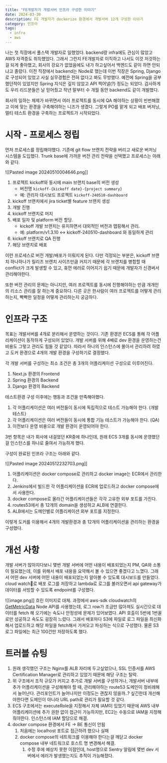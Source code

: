 ```yaml
---
title: "FE개발자가 개발서버 인프라 구성한 이야기"
date: 2024-03-30
description: FE 개발자가 dockerize 환경에서 개발서버 12개 구성한 이야기
category: 인프라
tags:
  - infra
  - aws
---
```


나는 첫 직장에서 풀스택 개발자로 일했었다. backend랑 infra에도 관심이 많았고 AWS 자격증도 취득했었다.
그래서 그런지 FE개발자로 이직하고 나서도 이것 저것하는걸 되게 좋아했고, 회사의 강요가 없었음에도 내가 하고싶어서 백엔드도 같이 하면 안되냐고 졸랐다. 이전 직장에서 backend는 Node로 했는데 이번 직장은 Spring, Django로 구성되어 있었고 사실 실무경험은 전혀 없다고 봐도 무방했다. 예전에 Spring을 공부했던적이 있었지만 Spring 지식은 깊지 않았고 API 찍어낼(?) 정도는 되었다. 감사하게도 우리 리드분들은 날 믿어줬고 작년 말부터 수 개월 동안 backend도 같이 개발했다.

회사의 일하는 체제가 바뀌면서 여러 프로젝트를 동시에 QA 해야하는 상황이 빈번해졌고 이에 맞는 환경을 구축해야하는 니즈가 생겼다. 그렇게 PO를 맡게 되고 배포 버저닝, 멀티 테스트 환경을 구축하는 프로젝트가 시작되었다.

# 시작 - 프로세스 정립

먼저 프로세스를 정립해야했다. 기존에 git flow 브랜치 전략을 버리고 새로운 버저닝 시스템을 도입했다.
Trunk base에 가까운 버전 관리 전략을 선택했고 프로세스는 아래와 같다.

![[Pasted image 20240510004646.png]]

1. 프로젝트 kickoff와 동시에 main 브랜치 base의 버전 생성
   - 버전명 `kickoff-{kickoff date}-{project summary}`
   - 예: 관리자 대시보드 프로젝트 `kickoff-240510-dashboard`
2. kickoff 브랜치에서 jira ticket별 feature 브랜치 생성
3. 개발 진행
4. kickoff 브랜치로 머지
5. 배포 일자 및 platform 버전 할당.
   - kickoff 개발 브랜치는 유지하면서 대외적인 버전과 맵핑해서 관리.
   - 예: platform/v1.3.10 <-> kickoff-240510-dashboard 와 동일하게 관리
6. kickoff 브랜치로 QA 진행
7. 해당 브랜치로 배포

이런 프로세스로 버전 개발/배포가 이뤄지게 된다. 다만 걱정되는 부분은, kickoff 브랜치 하나하나가 릴리즈 브랜치 사이즈만큼 커지기 때문에 각 브랜치를 병합할 때 conflict가 크게 발생할 수 있고, 휴먼 에러로 이어지기 쉽기 때문에 개발자가 신경써서 관리해야한다.

또한 버전 관리의 문제는 아니지만, 여러 프로젝트를 동시에 진행해야하는 만큼 개개인의 리소스 관리를 잘 하는게 중요하다. 다른 곳은 한사람이 여러 프로젝트를 어떻게 관리하는지, 빡빡한 일정을 어떻게 관리하는지 궁금하다.

# 인프라 구조

목표는 개발서버를 4개로 분리해서 운영하는 것이다.
기존 환경은 ECS를 통해 각 어플리케이션이 동작하게 구성되어 있었다.
개발 서버를 위해 4배로 dev 환경을 운영하는건 비용도 그렇고 관리도 힘들 것 같았다.
따라서 하나의 인스턴스에 몰아서 관리하려 하였고 도커 환경으로 4개의 개발 환경을 구성하기로 결정했다.

각 개발 서버를 구성하는 최소 조건은 총 3개의 어플리케이션 구성으로 이루어진다.

1. Next.js 환경의 Frontend
2. Spring 환경의 Backend
3. Django 환경의 Backend

테스트환경 구성 이후에는 행동과 조건을 만족해야했다.

1. 각 어플리케이션은 여러 버전들이 동시에 독립적으로 테스트 가능해야 한다. (개발 테스트)
2. 각 어플리케이션은 여러 버전들이 동시에 통합 기능 테스트가 가능해야 한다. (QA)
3. 이전보다 운영 비용으로 개발 환경이 운영되어야 한다.

3번 항목은 내가 회사에 내걸었던 KR중에 하나인데, 원래 ECS 3개를 동시에 운영했던걸 인스턴스를 하나로 줄여서 가능하게 했다.

구성이 완료된 인프라 구조는 아래와 같다.

![[Pasted image 20240512232703.png]]

1. 어플리케이션은 docker compose로 관리하고 docker image는 ECR에서 관리한다.
2. Jenkins에서 빌드한 각 어플리케이션을 ECR에 업로드하고 docker compose에서 사용한다.
3. docker compose로 올라간 어플리케이션들은 각각 고유한 외부 포트를 가진다.
4. routes53에서 총 12개의 domain을 생성하고 ALB에 연결한다.
5. ALB에서는 도메인별로 어플리케이션 외부 포트를 지정한다.

이렇게 도커를 이용해서 4개의 개발환경과 총 12개의 어플리케이션을 관리하는 환경을 구성했다.

# 개선 사항

개발 서버가 많아지다보니 몇번 개발 서버에 어떤 내용이 배포되었는지 PM, QA와 소통이 필요했는데, 이를 위해서 배포 내용을 요약해서 볼 수 있으면 좋겠다고 느꼈다.
그래서 어떤 dev 서버에 어떤 내용이 배포되었는지 알아볼 수 있도록 대시보드를 만들었다.
cloud watch로 배포 로그를 저장하고 lambda로 로그를 불러오면서 api gateway가 데이터를 서빙할 수 있도록 endpoint를 구성했다.

![[image.png]]
흐린 이미지로 대체.
과정에서 aws-sdk cloudwatch의 [GetMetricData](https://docs.aws.amazon.com/AmazonCloudWatch/latest/APIReference/API_GetMetricData.html) Node API를 사용했는데, 로그 row가 조금만 많아져도 실시간으로 데이터를 fetch 해 오기에는 속도나 안정성에 문제가 있어보였다. API 호출이 5번에 1번꼴로만 성공하고 속도도 굉장히 느렸다. 그래서 배포마다 S3에 파일로 로그 파일을 최신화해서 업로드하고 해당 파일을 fetch해서 가져오고 파싱하는 식으로 구성했다. 물론 S3 로그 파일에는 최근 100건만 저장하도록 했다.

# 트러블 슈팅

1. 원래 생각했던 구조는 Nginx를 ALB 자리에 두고싶었으나, SSL 인증서를 AWS Certification Manager로 관리하고 있었기 때문에 해당 구조는 탈락.
2. 위 구조에서 조직 규모가 커지고 추가로 개발 서버를 구성하거나, 개발서버 내부에 추가 어플리케이션을 구성해해야 할 때, 관리해야하는 route53 도메인이 정비례해서 늘어난다. 관리포인트가 늘어나지만 이정도는 괜찮지 않을까..? 싶긴한데 개선해야한다면 도메인이 아니라 URL path로 관리가 필요할 것 같다.
3. ECS 구조에서는 executeRole을 지정해서 자체 IAM이 있었기 때문에 AWS 내부 어플리케이션에 추가 권한 없이 접근이 가능하지만, EC2는 수동으로 IAM을 지정해줘야한다. 인스턴스에 IAM 할당으로 해결.
4. docker compose 환경에서 FE -> BE 통신이 안됨
   1. 처음에는 localhost 포트로 접근하려 했으나 실패
   2. docker compose의 네트워크를 이용해야 한다는걸 깨닫고 docker compose 내부 네트워크로 호스트 명 변경해서 해결.
      1. 수정 후에 예상치 못한 이점인데, host명으로 Sentry 알림에 몇번 dev 서버에서 에러가 발생했는지도 추적이 가능해졌다.
